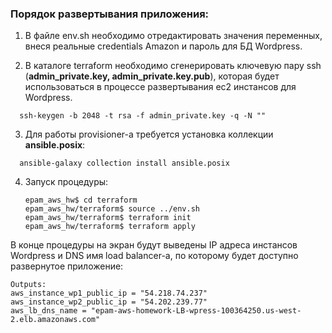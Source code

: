 
### Порядок развертывания приложения:
1. В файле env.sh необходимо отредактировать значения переменных, внеся реальные credentials Amazon и пароль для БД Wordpress.

2. В каталоге terraform необходимо сгенерировать ключевую пару ssh (**admin_private.key, admin_private.key.pub**), которая будет использоваться в процессе развертывания ec2 инстансов для Wordpress.
```shell
  ssh-keygen -b 2048 -t rsa -f admin_private.key -q -N ""
```
3. Для работы provisioner-а требуется установка коллекции **ansible.posix**:
```shell
  ansible-galaxy collection install ansible.posix
```
4. Запуск процедуры:
   ```shell
   epam_aws_hw$ cd terraform
   epam_aws_hw/terraform$ source ../env.sh
   epam_aws_hw/terraform$ terraform init
   epam_aws_hw/terraform$ terraform apply
   ```
В конце процедуры на экран будут выведены IP адреса инстансов Wordpress и DNS имя load balancer-а, по которому будет доступно развернутое приложение:
```shell
Outputs:
aws_instance_wp1_public_ip = "54.218.74.237"
aws_instance_wp2_public_ip = "54.202.239.77"
aws_lb_dns_name = "epam-aws-homework-LB-wpress-100364250.us-west-2.elb.amazonaws.com"
```
